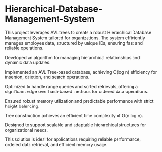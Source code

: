 # Hierarchical-Database-Management-System
This project leverages AVL trees to create a robust Hierarchical Database Management System tailored for organizations. The system efficiently manages employee data, structured by unique IDs, ensuring fast and reliable operations.

Developed an algorithm for managing hierarchical relationships and dynamic data updates.

Implemented an AVL Tree-based database, achieving O(log n) efficiency for insertion, deletion, and search operations.

Optimized to handle range queries and sorted retrievals, offering a significant edge over hash-based methods for ordered data operations.

Ensured robust memory utilization and predictable performance with strict height balancing.

Tree construction achieves an efficient time complexity of O(n log n).

Designed to support scalable and adaptable hierarchical structures for organizational needs.

This solution is ideal for applications requiring reliable performance, ordered data retrieval, and efficient memory usage.
